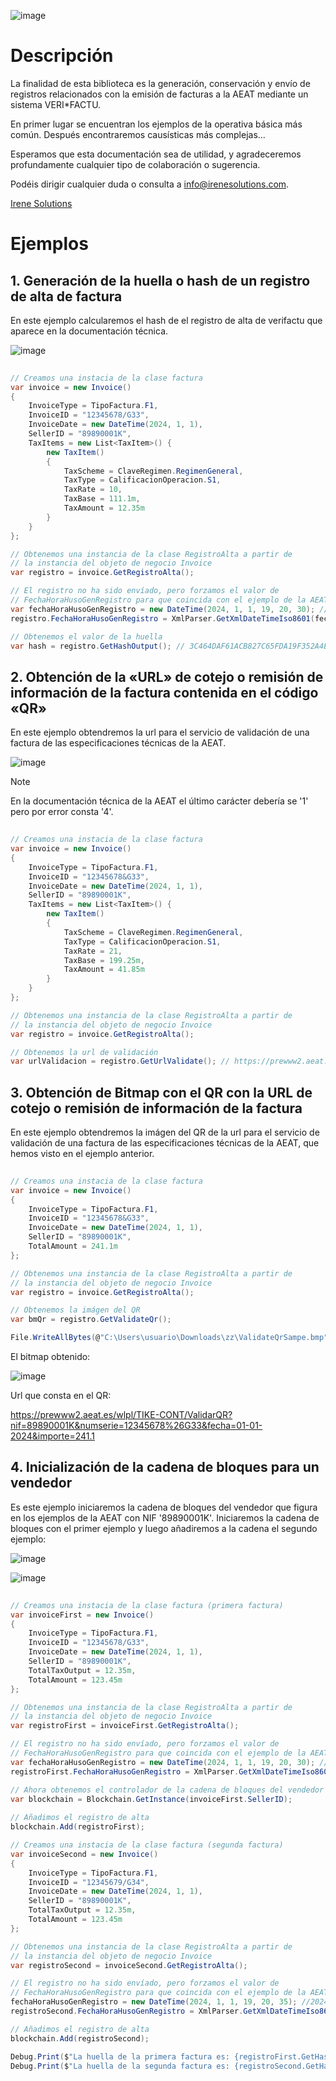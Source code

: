 ![image](https://github.com/mdiago/VeriFactu/assets/22330809/97e3b3d1-3e54-4834-bf71-911743cee8d7)

# Descripción

La finalidad de esta biblioteca es la generación, conservación y envío de registros relacionados con la emisión de facturas a la AEAT mediante un sistema VERI*FACTU.

En primer lugar se encuentran los ejemplos de la operativa básica más común. Después encontraremos causísticas más complejas...

Esperamos que esta documentación sea de utilidad, y agradeceremos profundamente cualquier tipo de colaboración o sugerencia. 

Podéis dirigir cualquier duda o consulta a info@irenesolutions.com.

[Irene Solutions](http://www.irenesolutions.com)

# Ejemplos

## 1. Generación de la huella o hash de un registro de alta de factura

En este ejemplo calcularemos el hash de el registro de alta de verifactu que aparece en la documentación técnica.

![image](https://github.com/mdiago/VeriFactu/assets/22330809/cbe2b8c5-4536-49ec-89b5-cd10110fe2d6)


```C#
          
// Creamos una instacia de la clase factura
var invoice = new Invoice() 
{
    InvoiceType = TipoFactura.F1,
    InvoiceID = "12345678/G33",
    InvoiceDate = new DateTime(2024, 1, 1),
    SellerID = "89890001K",
    TaxItems = new List<TaxItem>() {
        new TaxItem()
        {
            TaxScheme = ClaveRegimen.RegimenGeneral,
            TaxType = CalificacionOperacion.S1,
            TaxRate = 10,
            TaxBase = 111.1m,
            TaxAmount = 12.35m
        }
    }
};

// Obtenemos una instancia de la clase RegistroAlta a partir de
// la instancia del objeto de negocio Invoice
var registro = invoice.GetRegistroAlta();

// El registro no ha sido envíado, pero forzamos el valor de
// FechaHoraHusoGenRegistro para que coincida con el ejemplo de la AEAT
var fechaHoraHusoGenRegistro = new DateTime(2024, 1, 1, 19, 20, 30); //2024-01-01T19:20:30+01:00 en España peninsula
registro.FechaHoraHusoGenRegistro = XmlParser.GetXmlDateTimeIso8601(fechaHoraHusoGenRegistro);

// Obtenemos el valor de la huella
var hash = registro.GetHashOutput(); // 3C464DAF61ACB827C65FDA19F352A4E3BDC2C640E9E9FC4CC058073F38F12F60

```

## 2. Obtención de la «URL» de cotejo o remisión de información de la factura contenida en el código «QR»

En este ejemplo obtendremos la url para el servicio de validación de una factura de las especificaciones técnicas de la AEAT.

![image](https://github.com/mdiago/VeriFactu/assets/22330809/2f11a627-b446-46a2-a36c-8e77127eb839)

> [!NOTE]  
> En la documentación técnica de la AEAT el último carácter debería se '1' pero por error consta '4'.

```C#
          
// Creamos una instacia de la clase factura
var invoice = new Invoice()
{
    InvoiceType = TipoFactura.F1,
    InvoiceID = "12345678&G33",
    InvoiceDate = new DateTime(2024, 1, 1),
    SellerID = "89890001K",
    TaxItems = new List<TaxItem>() {
        new TaxItem()
        {
            TaxScheme = ClaveRegimen.RegimenGeneral,
            TaxType = CalificacionOperacion.S1,
            TaxRate = 21,
            TaxBase = 199.25m,
            TaxAmount = 41.85m
        }
    }
};

// Obtenemos una instancia de la clase RegistroAlta a partir de
// la instancia del objeto de negocio Invoice
var registro = invoice.GetRegistroAlta();

// Obtenemos la url de validación
var urlValidacion = registro.GetUrlValidate(); // https://prewww2.aeat.es/wlpl/TIKE-CONT/ValidarQR?nif=89890001K&numserie=12345678%26G33&fecha=01-01-2024&importe=241.1


```

## 3. Obtención de Bitmap con el QR con la URL de cotejo o remisión de información de la factura

En este ejemplo obtendremos la imágen del QR de la url para el servicio de validación de una factura de las especificaciones técnicas de la AEAT, que hemos visto en el ejemplo anterior.

```C#
          
// Creamos una instacia de la clase factura
var invoice = new Invoice()
{
    InvoiceType = TipoFactura.F1,
    InvoiceID = "12345678&G33",
    InvoiceDate = new DateTime(2024, 1, 1),
    SellerID = "89890001K",
    TotalAmount = 241.1m
};

// Obtenemos una instancia de la clase RegistroAlta a partir de
// la instancia del objeto de negocio Invoice
var registro = invoice.GetRegistroAlta();

// Obtenemos la imágen del QR
var bmQr = registro.GetValidateQr();

File.WriteAllBytes(@"C:\Users\usuario\Downloads\zz\ValidateQrSampe.bmp", bmQr);

```
El bitmap obtenido:

![image](https://github.com/mdiago/VeriFactu/assets/22330809/d91e9202-78f0-4c33-9c1e-578a5c5dd3e1)

Url que consta en el QR:

https://prewww2.aeat.es/wlpl/TIKE-CONT/ValidarQR?nif=89890001K&numserie=12345678%26G33&fecha=01-01-2024&importe=241.1


## 4. Inicialización de la cadena de bloques para un vendedor

Es este ejemplo iniciaremos la cadena de bloques del vendedor que figura en los ejemplos de la AEAT con NIF '89890001K'. Iniciaremos
la cadena de bloques con el primer ejemplo y luego añadiremos a la cadena el segundo ejemplo:

![image](https://github.com/mdiago/VeriFactu/assets/22330809/3ac3e2dc-5279-4702-9bda-ac028d167689)

![image](https://github.com/mdiago/VeriFactu/assets/22330809/0ef57803-edba-4705-adcb-0c79e6275453)

```C#
          
// Creamos una instacia de la clase factura (primera factura)
var invoiceFirst = new Invoice()
{
    InvoiceType = TipoFactura.F1,
    InvoiceID = "12345678/G33",
    InvoiceDate = new DateTime(2024, 1, 1),
    SellerID = "89890001K",
    TotalTaxOutput = 12.35m,
    TotalAmount = 123.45m
};

// Obtenemos una instancia de la clase RegistroAlta a partir de
// la instancia del objeto de negocio Invoice
var registroFirst = invoiceFirst.GetRegistroAlta();

// El registro no ha sido envíado, pero forzamos el valor de
// FechaHoraHusoGenRegistro para que coincida con el ejemplo de la AEAT
var fechaHoraHusoGenRegistro = new DateTime(2024, 1, 1, 19, 20, 30); //2024-01-01T19:20:30+01:00 en España peninsula
registroFirst.FechaHoraHusoGenRegistro = XmlParser.GetXmlDateTimeIso8601(fechaHoraHusoGenRegistro);

// Ahora obtenemos el controlador de la cadena de bloques del vendedor
var blockchain = Blockchain.GetInstance(invoiceFirst.SellerID);
            
// Añadimos el registro de alta
blockchain.Add(registroFirst);

// Creamos una instacia de la clase factura (segunda factura)
var invoiceSecond = new Invoice()
{
    InvoiceType = TipoFactura.F1,
    InvoiceID = "12345679/G34",
    InvoiceDate = new DateTime(2024, 1, 1),
    SellerID = "89890001K",
    TotalTaxOutput = 12.35m,
    TotalAmount = 123.45m
};

// Obtenemos una instancia de la clase RegistroAlta a partir de
// la instancia del objeto de negocio Invoice
var registroSecond = invoiceSecond.GetRegistroAlta();

// El registro no ha sido envíado, pero forzamos el valor de
// FechaHoraHusoGenRegistro para que coincida con el ejemplo de la AEAT
fechaHoraHusoGenRegistro = new DateTime(2024, 1, 1, 19, 20, 35); //2024-01-01T19:20:35+01:00 en España peninsula
registroSecond.FechaHoraHusoGenRegistro = XmlParser.GetXmlDateTimeIso8601(fechaHoraHusoGenRegistro);

// Añadimos el registro de alta
blockchain.Add(registroSecond);

Debug.Print($"La huella de la primera factura es: {registroFirst.GetHashOutput()}");
Debug.Print($"La huella de la segunda factura es: {registroSecond.GetHashOutput()}");


```





